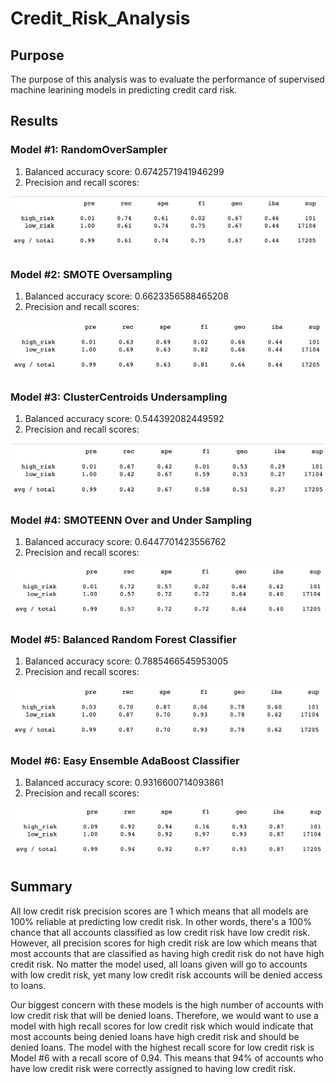 # Credit_Risk_Analysis

## Purpose
The purpose of this analysis was to evaluate the performance of supervised machine learining models in predicting credit card risk. 

## Results
### Model #1: RandomOverSampler
1. Balanced accuracy score: 0.6742571941946299
2. Precision and recall scores:

![](ros.png)

### Model #2: SMOTE Oversampling
1. Balanced accuracy score: 0.6623356588465208
2. Precision and recall scores:

![](smote.png)

### Model #3: ClusterCentroids Undersampling
1. Balanced accuracy score: 0.544392082449592
2. Precision and recall scores:

![](cc.png)

### Model #4: SMOTEENN Over and Under Sampling
1. Balanced accuracy score: 0.6447701423556762
2. Precision and recall scores: 

![](smoteen.png)

### Model #5: Balanced Random Forest Classifier
1. Balanced accuracy score: 0.7885466545953005
2. Precision and recall scores:

![](brf.png)

### Model #6: Easy Ensemble AdaBoost Classifier
1. Balanced accuracy score: 0.9316600714093861
2. Precision and recall scores:

![](ecc.png)

## Summary
All low credit risk precision scores are 1 which means that all models are 100% reliable at predicting low credit risk. In other words, there's a 100% chance that all accounts classified as low credit risk have low credit risk. However, all precision scores for high credit risk are low which means that most accounts that are classified as having high credit risk do not have high credit risk. No matter the model used, all loans given will go to accounts with low credit risk, yet many low credit risk accounts will be denied access to loans. 

Our biggest concern with these models is the high number of accounts with low credit risk that will be denied loans. Therefore, we would want to use a model with high recall scores for low credit risk which would indicate that most accounts being denied loans have high credit risk and should be denied loans. The model with the highest recall score for low credit risk is Model #6 with a recall score of 0.94. This means that 94% of accounts who have low credit risk were correctly assigned to having low credit risk.  
